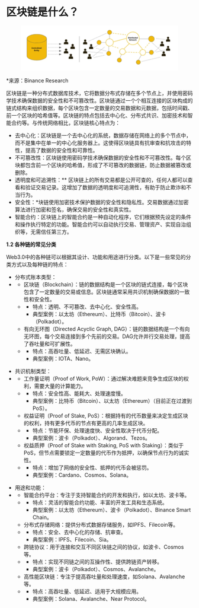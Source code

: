 # 区块链是什么？

<figure><img src="../.gitbook/assets/image.png" alt=""><figcaption></figcaption></figure>

\*来源：Binance Research

区块链是一种分布式数据库技术，它将数据分布式存储在多个节点上，并使用密码学技术确保数据的安全性和不可篡改性。区块链通过一个个相互连接的区块构成的链式结构来组织数据，每个区块包含一定数量的交易数据和元数据，包括时间戳、前一个区块的哈希值等。区块链的特点包括去中心化、分布式共识、加密技术和智能合约等。与传统网络相比，区块链核心特点为：

* 去中心化：区块链是一个去中心化的系统，数据存储在网络上的多个节点中，而不是集中在单一的中心化服务器上。这使得区块链具有抗审查和抗攻击的特性，提高了数据的安全性和可靠性。
* 不可篡改性：区块链使用密码学技术确保数据的安全性和不可篡改性。每个区块都包含前一个区块的哈希值，形成了不可篡改的数据链，防止数据被篡改或删除。
* 透明度和可追溯性：\*\* 区块链上的所有交易都是公开可查的，任何人都可以查看和验证交易记录。这增加了数据的透明度和可追溯性，有助于防止欺诈和不当行为。
* 安全性：\*块链使用加密技术保护数据的安全性和隐私性。交易数据通过加密算法进行加密和签名，确保交易的安全性和真实性。
* 智能合约：区块链上的智能合约是一种自动化程序，它们根据预先设定的条件和操作执行特定的功能。智能合约可以自动执行交易、管理资产、实现自治组织等，无需信任第三方。

&#x20;

**1.2 各种链的常见分类**

Web3.0中的各种链可以根据其设计、功能和用途进行分类。以下是一些常见的分类方式以及每种链的特点：

* 分布式账本类型：
*
  * 区块链（Blockchain）：链的数据结构是一个区块的链式连接，每个区块包含了一定数量的交易或信息。区块链通常采用共识机制确保数据的一致性和安全性。
  *
    * 特点：透明、不可篡改、去中心化、安全性高。
    * 典型案例：以太坊（Ethereum）、比特币（Bitcoin）、波卡（Polkadot）。
  * 有向无环图（Directed Acyclic Graph, DAG）：链的数据结构是一个有向无环图，每个交易连接到多个先前的交易。DAG允许并行交易处理，提高了吞吐量和可扩展性。
  *
    * 特点：高吞吐量、低延迟、无需区块确认。
    * 典型案例：IOTA、Nano。

&#x20;

* 共识机制类型：
*
  * 工作量证明（Proof of Work, PoW）：通过解决难题来竞争生成区块的权利，需要大量的计算能力。
  *
    * 特点：安全性高、能耗大、处理速度慢。
    * 典型案例：比特币（Bitcoin）、以太坊（Ethereum）（目前正在过渡到PoS）。
  * 权益证明（Proof of Stake, PoS）：根据持有的代币数量来决定生成区块的权利，持有更多代币的节点有更高的几率生成区块。
  *
    * 特点：节能环保、处理速度快、安全性取决于代币分配。
    * 典型案例：波卡（Polkadot）、Algorand、Tezos。
  * 权益质押（Proof of Stake with Staking, PoS with Staking）：类似于PoS，但节点需要锁定一定数量的代币作为抵押，以确保节点行为的诚实性。
  *
    * 特点：增加了网络的安全性、抵押的代币会被惩罚。
    * 典型案例：Cardano、Cosmos、Solana。

&#x20;

* 用途和功能：
*
  * 智能合约平台：专注于支持智能合约的开发和执行，如以太坊、波卡等。
  *
    * 特点：灵活的智能合约功能、丰富的开发工具和生态系统。
    * 典型案例：以太坊（Ethereum）、波卡（Polkadot）、Binance Smart Chain。
  * 分布式存储网络：提供分布式数据存储服务，如IPFS、Filecoin等。
  *
    * 特点：安全、去中心化的存储、抗审查。
    * 典型案例：IPFS、Filecoin、Sia。
  * 跨链协议：用于连接和交互不同区块链之间的协议，如波卡、Cosmos等。
  *
    * 特点：实现不同链之间的互操作性、提供跨链资产转移。
    * 典型案例：波卡（Polkadot）、Cosmos、Avalanche。
  * 高性能区块链：专注于提高吞吐量和处理速度，如Solana、Avalanche等。
  *
    * 特点：高吞吐量、低延迟、适用于大规模应用。
    * 典型案例：Solana、Avalanche、Near Protocol。



